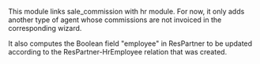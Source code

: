 This module links sale_commission with hr module. For now, it only adds
another type of agent whose commissions are not invoiced in the
corresponding wizard.

It also computes the Boolean field "employee" in ResPartner to be
updated according to the ResPartner-HrEmployee relation that was
created.
